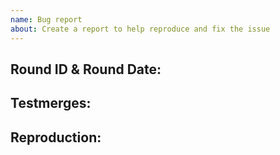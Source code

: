 ```yaml
---
name: Bug report
about: Create a report to help reproduce and fix the issue
---
```

<!-- Write **BELOW** The Headers and **ABOVE** The comments else it may not be viewable -->
## Round ID & Round Date:

<!--- **INCLUDE THE ROUND ID AND THE ROUND DATE**
If you discovered this issue from playing beestation hosted servers:-->

## Testmerges:

<!-- If you're certain the issue is to be caused by a test merge [OOC tab -> Show Server Revision], report it in the pull request's comment section rather than on the tracker(If you're unsure you can refer to the issue number by prefixing said number with #. The issue number can be found beside the title after submitting it to the tracker).If no testmerges are active, feel free to remove this section. -->

## Reproduction:

<!-- Explain your issue in detail, including the steps to reproduce it. Issues without proper reproduction steps or explanation are open to being ignored/closed by maintainers.-->

<!-- **For Admins:** Oddities induced by var-edits and other admin tools are not necessarily bugs. Verify that your issues occur under regular circumstances before reporting them. -->
